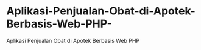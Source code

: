# Aplikasi-Penjualan-Obat-di-Apotek-Berbasis-Web-PHP-
Aplikasi Penjualan Obat di Apotek Berbasis Web PHP 
